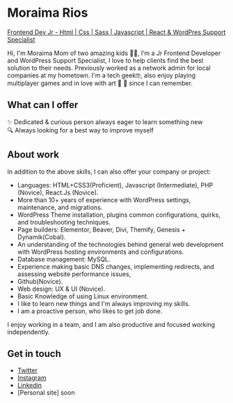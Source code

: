 # Moraima Rios
[Frontend Dev Jr - Html | Css | Sass | Javascript | React & WordPres Support Specialist](https://github.com/mripz)

Hi, I'm Moraima Mom of two amazing kids 👦‍👦, I’m a Jr Frontend Developer and WordPress Support Specialist, I love to help clients find the best solution to their needs. Previously worked as a network admin for local companies at my hometown. I'm a tech geek🤓, also enjoy playing multiplayer games and in love with art 🥰 🎨 since I can remember.

## What can I offer
✨  Dedicated & curious person always eager to learn something new  
🔍  Always looking for a best way to improve myself   

## About work
In addition to the above skills, I can also offer your company or project:

- Languages: HTML+CSS3(Proficient), Javascript (Intermediate), PHP (Novice), React.Js (Novice).
- More than 10+ years of experience with WordPress settings, maintenance, and migrations.
- WordPress Theme installation, plugins common configurations, quirks, and troubleshooting techniques.
- Page builders: Elementor, Beaver, Divi, Themify, Genesis + Dynamik(Cobal).
- An understanding of the technologies behind general web development with WordPress hosting environments and configurations.
- Database management: MySQL.
- Experience making basic DNS changes, implementing redirects, and assessing website performance issues,
- Github(Novice).
- Web design: UX & UI (Novice).
- Basic Knowledge of using Linux environment.
- I like to learn new things and I'm always improving my skills.
- I am a proactive person, who likes to get job done.

I enjoy working in a team, and I am also productive and focused working independently.

## Get in touch
* [Twitter](https://twitter.com/moracoderz)
* [Instagram](https://www.instagram.com/moracoderz/)
* [Linkedin](https://www.linkedin.com/in/moraimarp/)
* [Personal site] soon
